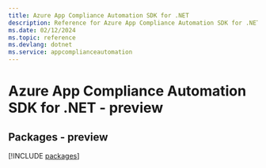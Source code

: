```yaml
---
title: Azure App Compliance Automation SDK for .NET
description: Reference for Azure App Compliance Automation SDK for .NET
ms.date: 02/12/2024
ms.topic: reference
ms.devlang: dotnet
ms.service: appcomplianceautomation
---
```

# Azure App Compliance Automation SDK for .NET - preview
## Packages - preview
[!INCLUDE [packages](app-compliance-automation-index.md)]